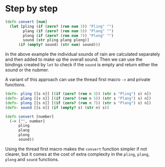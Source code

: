 # Step by step

```clojure
(defn convert [num]
  (let [pling (if (zero? (rem num 3)) "Pling" "")
        plang (if (zero? (rem num 5)) "Plang" "")
        plong (if (zero? (rem num 7)) "Plong" "")
        sound (str pling plang plong)]
      (if (empty? sound) (str num) sound)))
```

In the above example the individual sounds of rain are calculated separately and then added to make up the overall sound.
Then we can use the bindings created by `let` to check if the `sound` is empty and return either the sound or the nubmer.

A variant of this approach can use the thread first macro `->` and private functions.

```clojure
(defn- pling [[s n]] [(if (zero? (rem n 3)) (str s "Pling") s) n])
(defn- plang [[s n]] [(if (zero? (rem n 5)) (str s "Plang") s) n])
(defn- plong [[s n]] [(if (zero? (rem n 7)) (str s "Plong") s) n])
(defn- sound [[s n]] (if (empty? s) (str n) s))

(defn convert [number]
  (-> ["", number]
      pling
      plang
      plong
      sound))
```

Using the thread first macro makes the `convert` function simpler if not clearer, but it comes at the cost of extra complexity in the `pling`, `plang`, `plong` and `sound` functions.
